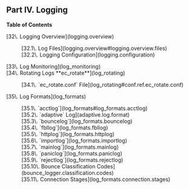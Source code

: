 ## Part IV. Logging

**Table of Contents**

<dl class="toc">

<dt>[32\. Logging Overview](logging.overview)</dt>

<dd>

<dl>

<dt>[32.1\. Log Files](logging.overview#logging.overview.files)</dt>

<dt>[32.2\. Logging Configuration](logging.configuration)</dt>

</dl>

</dd>

<dt>[33\. Log Monitoring](log_monitoring)</dt>

<dt>[34\. Rotating Logs **ec_rotate**](log_rotating)</dt>

<dd>

<dl>

<dt>[34.1\. `ec_rotate.conf` File](log_rotating#conf.ref.ec_rotate.conf)</dt>

</dl>

</dd>

<dt>[35\. Log Formats](log_formats)</dt>

<dd>

<dl>

<dt>[35.1\. `acctlog`](log_formats#log_formats.acctlog)</dt>

<dt>[35.2\. `adaptive` Log](adaptive.log.format)</dt>

<dt>[35.3\. `bouncelog`](log_formats.bouncelog)</dt>

<dt>[35.4\. `fbllog`](log_formats.fbllog)</dt>

<dt>[35.5\. `httplog`](log_formats.httplog)</dt>

<dt>[35.6\. `importlog`](log_formats.importlog)</dt>

<dt>[35.7\. `mainlog`](log_formats.mainlog)</dt>

<dt>[35.8\. `paniclog`](log_formats.paniclog)</dt>

<dt>[35.9\. `rejectlog`](log_formats.rejectlog)</dt>

<dt>[35.10\. Bounce Classification Codes](bounce_logger.classification.codes)</dt>

<dt>[35.11\. Connection Stages](log_formats.connection.stages)</dt>

</dl>

</dd>

</dl>
